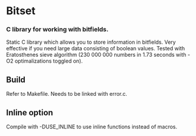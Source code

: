 # Bitset
### C library for working with bitfields.

Static C library which allows you to store information in bitfields. Very effective if you need large data consisting of boolean values.
Tested with Eratosthenes sieve algorithm (230 000 000 numbers in 1.73 seconds with -O2 optimalizations toggled on).

## Build
Refer to Makefile.
Needs to be linked with error.c.

## Inline option
Compile with -DUSE_INLINE to use inline functions instead of macros.
